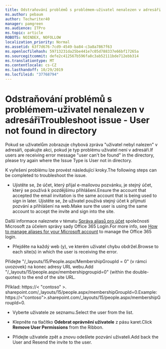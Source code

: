 ```yaml
---
title: Odstraňování problémů s problémem-uživatel nenalezen v adresáři
ms.author: pebaum
author: Techwriter40
manager: pamgreen
ms.audience: ITPro
ms.topic: article
ROBOTS: NOINDEX, NOFOLLOW
localization_priority: Normal
ms.assetid: 63f7d676-7cd9-4549-ba84-c3a8a7867f63
ms.openlocfilehash: 59713231da25be441e7c05d788337e66bf17265a
ms.sourcegitcommit: defe2c412567b596fa8c3ab52111bde712ebb314
ms.translationtype: MT
ms.contentlocale: cs-CZ
ms.lasthandoff: 10/29/2019
ms.locfileid: "37768794"
---
```

# <a name="troubleshoot-issue---user-not-found-in-directory"></a><span data-ttu-id="4349e-102">Odstraňování problémů s problémem-uživatel nenalezen v adresáři</span><span class="sxs-lookup"><span data-stu-id="4349e-102">Troubleshoot issue - User not found in directory</span></span>

<span data-ttu-id="4349e-103">Pokud se uživatelům zobrazuje chybová zpráva "uživatel nebyl nalezen" v adresáři, opakujte akci, pokud je typ problému uživatel není v adresáři.</span><span class="sxs-lookup"><span data-stu-id="4349e-103">If users are receiving error message "user can't be found" in the directory, please try again where the Issue Type is User not in directory.</span></span>

<span data-ttu-id="4349e-104">K vyřešení problému lze provést následující kroky.</span><span class="sxs-lookup"><span data-stu-id="4349e-104">The following steps can be completed to troubleshoot the issue.</span></span>

- <span data-ttu-id="4349e-105">Ujistěte se, že účet, který přijal e-mailovou pozvánku, je stejný účet, který se používá k pozdějšímu přihlášení.</span><span class="sxs-lookup"><span data-stu-id="4349e-105">Ensure the account that accepted the email invitation is the same account that is being used to sign in later.</span></span> <span data-ttu-id="4349e-106">Ujistěte se, že uživatel používá stejný účet k přijmutí pozvání a přihlášení na web.</span><span class="sxs-lookup"><span data-stu-id="4349e-106">Make sure the user is using the same account to accept the invite and sign into the site.</span></span> 

<span data-ttu-id="4349e-107">Další informace naleznete v tématu [Správa aliasů pro účet</a> společnosti Microsoft za účelem správy sady Office 365 Login](https://support.microsoft.com/help/12407/microsoft-account-how-to-manage-aliases).</span><span class="sxs-lookup"><span data-stu-id="4349e-107">For more info, see [How to manage aliases for your Microsoft account</a> to manage the Office 365 login](https://support.microsoft.com/help/12407/microsoft-account-how-to-manage-aliases).</span></span> 

- <span data-ttu-id="4349e-108">Přejděte na každý web (y), ve kterém uživatel chybu obdržel.</span><span class="sxs-lookup"><span data-stu-id="4349e-108">Browse to each site(s) in which the user is receiving the error.</span></span> 

<span data-ttu-id="4349e-109">Přidejte "/_layouts/15/People.aspx/MembershipGroupId = 0" (v rámci uvozovek) na konec adresy URL webu.</span><span class="sxs-lookup"><span data-stu-id="4349e-109">Add "/_layouts/15/people.aspx/membershipgroupid=0" (within the double-quotes) to the end of the site URL.</span></span> 

<span data-ttu-id="4349e-110">Příklad: https://< "contoso" >. sharepoint.com/_layouts/15/people.aspx/membershipGroupId=0.</span><span class="sxs-lookup"><span data-stu-id="4349e-110">Example: https://<"contoso">.sharepoint.com/_layouts/15/people.aspx/membershipGroupId=0.</span></span>

- <span data-ttu-id="4349e-111">Vyberte uživatele ze seznamu.</span><span class="sxs-lookup"><span data-stu-id="4349e-111">Select the user from the list.</span></span>

- <span data-ttu-id="4349e-112">Klepněte na tlačítko **Odebrat oprávnění uživatele** z pásu karet.</span><span class="sxs-lookup"><span data-stu-id="4349e-112">Click **Remove User Permissions** from the Ribbon.</span></span> 
-  <span data-ttu-id="4349e-113">Přidejte uživatele zpět a znovu odešlete pozvání uživateli.</span><span class="sxs-lookup"><span data-stu-id="4349e-113">Add back the User and Resend the invite to the user.</span></span>

